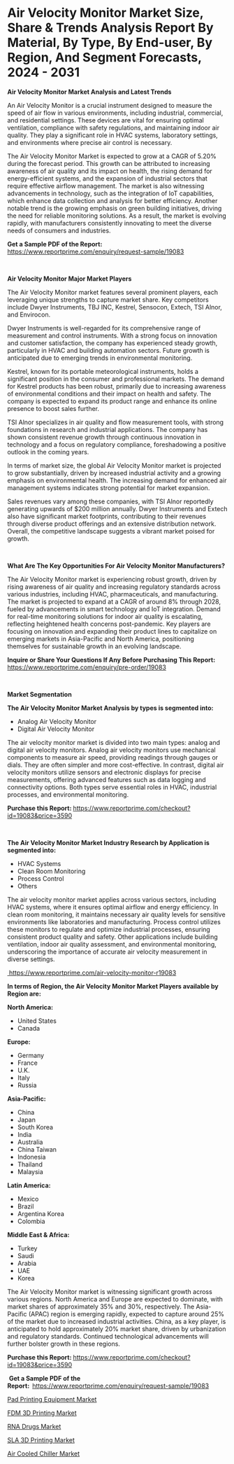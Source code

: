 <p><h1>Air Velocity Monitor Market Size, Share & Trends Analysis Report By Material, By Type, By End-user, By Region, And Segment Forecasts, 2024 - 2031</h1></p><p><strong>Air Velocity Monitor Market Analysis and Latest Trends</strong></p>
<p><p>An Air Velocity Monitor is a crucial instrument designed to measure the speed of air flow in various environments, including industrial, commercial, and residential settings. These devices are vital for ensuring optimal ventilation, compliance with safety regulations, and maintaining indoor air quality. They play a significant role in HVAC systems, laboratory settings, and environments where precise air control is necessary.</p><p>The Air Velocity Monitor Market is expected to grow at a CAGR of 5.20% during the forecast period. This growth can be attributed to increasing awareness of air quality and its impact on health, the rising demand for energy-efficient systems, and the expansion of industrial sectors that require effective airflow management. The market is also witnessing advancements in technology, such as the integration of IoT capabilities, which enhance data collection and analysis for better efficiency. Another notable trend is the growing emphasis on green building initiatives, driving the need for reliable monitoring solutions. As a result, the market is evolving rapidly, with manufacturers consistently innovating to meet the diverse needs of consumers and industries.</p></p>
<p><strong>Get a Sample PDF of the Report:&nbsp;</strong> <a href="https://www.reportprime.com/enquiry/request-sample/19083?utm_campaign=1091&utm_medium=2&utm_source=Github&utm_content=ia&utm_term=22112024&utm_id=air-velocity-monitor">https://www.reportprime.com/enquiry/request-sample/19083</a></p>
<p>&nbsp;</p>
<p><strong>Air Velocity Monitor Major Market Players</strong></p>
<p><p>The Air Velocity Monitor market features several prominent players, each leveraging unique strengths to capture market share. Key competitors include Dwyer Instruments, TBJ INC, Kestrel, Sensocon, Extech, TSI Alnor, and Envirocon.</p><p>Dwyer Instruments is well-regarded for its comprehensive range of measurement and control instruments. With a strong focus on innovation and customer satisfaction, the company has experienced steady growth, particularly in HVAC and building automation sectors. Future growth is anticipated due to emerging trends in environmental monitoring.</p><p>Kestrel, known for its portable meteorological instruments, holds a significant position in the consumer and professional markets. The demand for Kestrel products has been robust, primarily due to increasing awareness of environmental conditions and their impact on health and safety. The company is expected to expand its product range and enhance its online presence to boost sales further.</p><p>TSI Alnor specializes in air quality and flow measurement tools, with strong foundations in research and industrial applications. The company has shown consistent revenue growth through continuous innovation in technology and a focus on regulatory compliance, foreshadowing a positive outlook in the coming years.</p><p>In terms of market size, the global Air Velocity Monitor market is projected to grow substantially, driven by increased industrial activity and a growing emphasis on environmental health. The increasing demand for enhanced air management systems indicates strong potential for market expansion.</p><p>Sales revenues vary among these companies, with TSI Alnor reportedly generating upwards of $200 million annually. Dwyer Instruments and Extech also have significant market footprints, contributing to their revenues through diverse product offerings and an extensive distribution network. Overall, the competitive landscape suggests a vibrant market poised for growth.</p></p>
<p>&nbsp;</p>
<p><strong>What Are The Key Opportunities For Air Velocity Monitor Manufacturers?</strong></p>
<p><p>The Air Velocity Monitor market is experiencing robust growth, driven by rising awareness of air quality and increasing regulatory standards across various industries, including HVAC, pharmaceuticals, and manufacturing. The market is projected to expand at a CAGR of around 8% through 2028, fueled by advancements in smart technology and IoT integration. Demand for real-time monitoring solutions for indoor air quality is escalating, reflecting heightened health concerns post-pandemic. Key players are focusing on innovation and expanding their product lines to capitalize on emerging markets in Asia-Pacific and North America, positioning themselves for sustainable growth in an evolving landscape.</p></p>
<p><strong>Inquire or Share Your Questions If Any Before Purchasing This Report:</strong> <a href="https://www.reportprime.com/enquiry/pre-order/19083?utm_campaign=1091&utm_medium=2&utm_source=Github&utm_content=ia&utm_term=22112024&utm_id=air-velocity-monitor">https://www.reportprime.com/enquiry/pre-order/19083</a></p>
<p>&nbsp;</p>
<p><strong>Market Segmentation</strong></p>
<p><strong>The Air Velocity Monitor Market Analysis by types is segmented into:</strong></p>
<p><ul><li>Analog Air Velocity Monitor</li><li>Digital Air Velocity Monitor</li></ul></p>
<p><p>The air velocity monitor market is divided into two main types: analog and digital air velocity monitors. Analog air velocity monitors use mechanical components to measure air speed, providing readings through gauges or dials. They are often simpler and more cost-effective. In contrast, digital air velocity monitors utilize sensors and electronic displays for precise measurements, offering advanced features such as data logging and connectivity options. Both types serve essential roles in HVAC, industrial processes, and environmental monitoring.</p></p>
<p><strong>Purchase this Report:&nbsp;</strong><a href="https://www.reportprime.com/checkout?id=19083&price=3590&utm_campaign=1091&utm_medium=2&utm_source=Github&utm_content=ia&utm_term=22112024&utm_id=air-velocity-monitor">https://www.reportprime.com/checkout?id=19083&price=3590</a></p>
<p>&nbsp;</p>
<p><strong>The Air Velocity Monitor Market Industry Research by Application is segmented into:</strong></p>
<p><ul><li>HVAC Systems</li><li>Clean Room Monitoring</li><li>Process Control</li><li>Others</li></ul></p>
<p><p>The air velocity monitor market applies across various sectors, including HVAC systems, where it ensures optimal airflow and energy efficiency. In clean room monitoring, it maintains necessary air quality levels for sensitive environments like laboratories and manufacturing. Process control utilizes these monitors to regulate and optimize industrial processes, ensuring consistent product quality and safety. Other applications include building ventilation, indoor air quality assessment, and environmental monitoring, underscoring the importance of accurate air velocity measurement in diverse settings.</p></p>
<p><a href="https://www.reportprime.com/air-velocity-monitor-r19083?utm_campaign=1091&utm_medium=2&utm_source=Github&utm_content=ia&utm_term=22112024&utm_id=air-velocity-monitor">&nbsp;https://www.reportprime.com/air-velocity-monitor-r19083</a></p>
<p><strong>In terms of Region, the Air Velocity Monitor Market Players available by Region are:</strong></p>
<p>
    <p> <strong> North America: </strong>
        <ul>
            <li>United States</li>
            <li>Canada</li>
        </ul>
        </p> 
    <p> <strong> Europe: </strong>
        <ul>
            <li>Germany</li>
            <li>France</li>
            <li>U.K.</li>
            <li>Italy</li>
            <li>Russia</li>
        </ul>
        </p> 
    <p> <strong> Asia-Pacific: </strong>
        <ul>
            <li>China</li>
            <li>Japan</li>
            <li>South Korea</li>
            <li>India</li>
            <li>Australia</li>
            <li>China Taiwan</li>
            <li>Indonesia</li>
            <li>Thailand</li>
            <li>Malaysia</li>
        </ul>
        </p> 
    <p> <strong> Latin America: </strong>
        <ul>
            <li>Mexico</li>
            <li>Brazil</li>
            <li>Argentina Korea</li>
            <li>Colombia</li>
        </ul>
        </p> 
    <p> <strong> Middle East & Africa: </strong>
        <ul>
            <li>Turkey</li>
            <li>Saudi</li>
            <li>Arabia</li>
            <li>UAE</li>
            <li>Korea</li>
        </ul>
    </p>
    </p>
<p><p>The Air Velocity Monitor market is witnessing significant growth across various regions. North America and Europe are expected to dominate, with market shares of approximately 35% and 30%, respectively. The Asia-Pacific (APAC) region is emerging rapidly, expected to capture around 25% of the market due to increased industrial activities. China, as a key player, is anticipated to hold approximately 20% market share, driven by urbanization and regulatory standards. Continued technological advancements will further bolster growth in these regions.</p></p>
<p><strong>Purchase this Report: </strong><a href="https://www.reportprime.com/checkout?id=19083&price=3590&utm_campaign=1091&utm_medium=2&utm_source=Github&utm_content=ia&utm_term=22112024&utm_id=air-velocity-monitor">https://www.reportprime.com/checkout?id=19083&price=3590</a></p>
<p>&nbsp;<strong>Get a Sample PDF of the Report:&nbsp;&nbsp;</strong><a href="https://www.reportprime.com/enquiry/request-sample/19083?utm_campaign=1091&utm_medium=2&utm_source=Github&utm_content=ia&utm_term=22112024&utm_id=air-velocity-monitor">https://www.reportprime.com/enquiry/request-sample/19083</a></p>
<p><strong></strong></p>
<p><p><a href="https://github.com/GenaGaines34/Market-Research-Report-List-1/blob/main/pad-printing-equipment-market.md?utm_campaign=1091&utm_medium=2&utm_source=Github&utm_content=ia&utm_term=22112024&utm_id=air-velocity-monitor">Pad Printing Equipment Market</a></p><p><a href="https://www.linkedin.com/pulse/sales-channel-penetration-market-opportunities-fdm-3d-printing-3gume?utm_campaign=1091&utm_medium=2&utm_source=Github&utm_content=ia&utm_term=22112024&utm_id=air-velocity-monitor">FDM 3D Printing Market</a></p><p><a href="https://issuu.com/reportprime-2/docs/rna-drugs-market-size-2030.pptx_98a930dfda2dc7?utm_campaign=1091&utm_medium=2&utm_source=Github&utm_content=ia&utm_term=22112024&utm_id=air-velocity-monitor">RNA Drugs Market</a></p><p><a href="https://www.linkedin.com/pulse/sla-3d-printing-market-size-analysis-quantitative-insights-zsh2e?utm_campaign=1091&utm_medium=2&utm_source=Github&utm_content=ia&utm_term=22112024&utm_id=air-velocity-monitor">SLA 3D Printing Market</a></p><p><a href="https://github.com/AbbasMahmud554/Market-Research-Report-List-1/blob/main/air-cooled-chiller-market.md?utm_campaign=1091&utm_medium=2&utm_source=Github&utm_content=ia&utm_term=22112024&utm_id=air-velocity-monitor">Air Cooled Chiller Market</a></p></p>